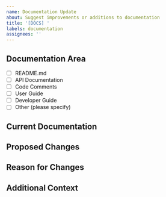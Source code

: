 ```yaml
---
name: Documentation Update
about: Suggest improvements or additions to documentation
title: '[DOCS] '
labels: documentation
assignees: ''
---
```


## Documentation Area
<!-- Which area of documentation needs updating? -->
- [ ] README.md
- [ ] API Documentation
- [ ] Code Comments
- [ ] User Guide
- [ ] Developer Guide
- [ ] Other (please specify)

## Current Documentation
<!-- Link to or describe the current documentation -->

## Proposed Changes
<!-- A clear and concise description of what changes you propose -->

## Reason for Changes
<!-- Why are these changes needed? -->

## Additional Context
<!-- Add any other context about the documentation update here -->
